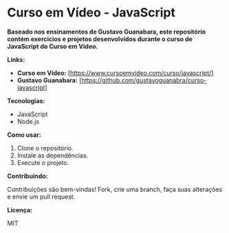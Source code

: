 # Curso em Vídeo - JavaScript

**Baseado nos ensinamentos de Gustavo Guanabara, este repositório contém exercícios e projetos desenvolvidos durante o curso de JavaScript do Curso em Vídeo.**

**Links:**

* **Curso em Vídeo:** [https://www.cursoemvideo.com/curso/javascript/]
* **Gustavo Guanabara:** [https://github.com/gustavoguanabra/curso-javascript]

**Tecnologias:**

* JavaScript
* Node.js

**Como usar:**

1. Clone o repositório.
2. Instale as dependências.
3. Execute o projeto.

**Contribuindo:**

Contribuições são bem-vindas! Fork, crie uma branch, faça suas alterações e envie um pull request.

**Licença:**

MIT
